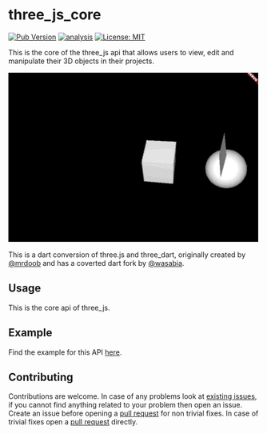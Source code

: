 # three_js_core

[![Pub Version](https://img.shields.io/pub/v/three_js_core)](https://pub.dev/packages/three_js_core)
[![analysis](https://github.com/Knightro63/three_js/actions/workflows/flutter.yml/badge.svg)](https://github.com/Knightro63/three_js/actions/)
[![License: MIT](https://img.shields.io/badge/license-MIT-purple.svg)](https://opensource.org/licenses/MIT)

This is the core of the three_js api that allows users to view, edit and manipulate their 3D objects in their projects.

<picture>
  <img alt="Gif of dash playing a game." src="https://github.com/Knightro63/three_js/blob/main/packages/three_js_core/assets/example.gif?raw=true">
</picture>

This is a dart conversion of three.js and three_dart, originally created by [@mrdoob](https://github.com/mrdoob) and has a coverted dart fork by [@wasabia](https://github.com/wasabia).

## Usage

This is the core api of three_js.

## Example

Find the example for this API [here](https://github.com/Knightro63/three_js/tree/main/packages/three_js_core/example/lib/main.dart).

## Contributing

Contributions are welcome.
In case of any problems look at [existing issues](https://github.com/Knightro63/three_js/issues), if you cannot find anything related to your problem then open an issue.
Create an issue before opening a [pull request](https://github.com/Knightro63/three_js/pulls) for non trivial fixes.
In case of trivial fixes open a [pull request](https://github.com/Knightro63/three_js/pulls) directly.
